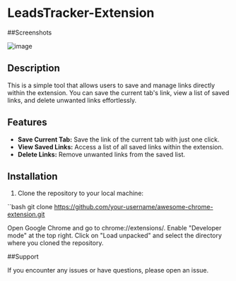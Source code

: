 # LeadsTracker-Extension

##Screenshots

![image](https://github.com/noobcoder007-exe/LeadsTackerExtension/assets/117106015/f81afd57-28e0-48bf-8ef9-7ab6a852c2c1)


## Description

This is a simple tool that allows users to save and manage links directly within the extension. You can save the current tab's link, view a list of saved links, and delete unwanted links effortlessly.

## Features

- **Save Current Tab:** Save the link of the current tab with just one click.
- **View Saved Links:** Access a list of all saved links within the extension.
- **Delete Links:** Remove unwanted links from the saved list.

## Installation

1. Clone the repository to your local machine:

``bash
git clone https://github.com/your-username/awesome-chrome-extension.git

Open Google Chrome and go to chrome://extensions/.
Enable "Developer mode" at the top right.
Click on "Load unpacked" and select the directory where you cloned the repository.

##Support

If you encounter any issues or have questions, please open an issue.
